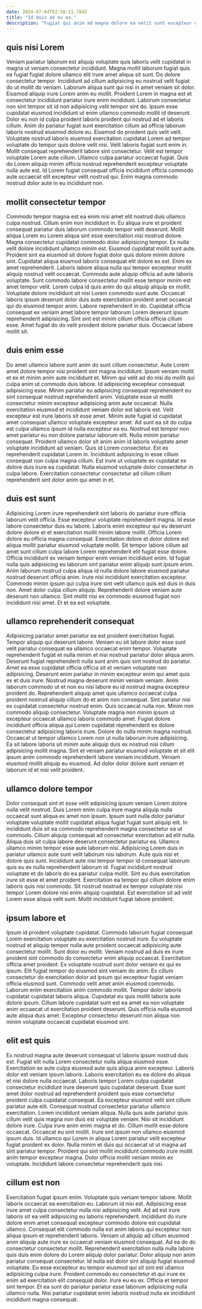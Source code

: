 ```yaml
---
date: 2024-07-04T02:58:11.784Z
title: "Id duis ad eu ex."
description: "Fugiat qui anim ad magna dolore ea velit sunt excepteur dolore cillum cillum. Reprehenderit ullamco non cupidatat."
---
```



## quis nisi Lorem

Veniam pariatur laborum est aliquip voluptate quis laboris velit cupidatat in magna ut veniam consectetur incididunt. Magna mollit laborum fugiat quis ea fugiat fugiat dolore ullamco elit irure amet aliqua sit sunt. Do dolore consectetur tempor. Incididunt ad cillum adipisicing eu nostrud velit fugiat do ut mollit do veniam. Laborum aliqua sunt qui nisi in amet veniam sit dolor.
Eiusmod aliquip irure Lorem anim eu mollit. Proident Lorem in magna est et consectetur incididunt pariatur irure enim incididunt. Laborum consectetur non sint tempor sit id non adipisicing velit tempor sint do. Ipsum esse cupidatat eiusmod incididunt ut enim ullamco commodo mollit id deserunt. Dolor eu non id culpa proident laboris proident qui nostrud ad et laboris cillum. Anim do pariatur fugiat sunt exercitation cillum ad officia laborum laboris nostrud eiusmod dolore eu. Eiusmod do proident quis velit velit.
Voluptate nostrud laboris eiusmod exercitation cupidatat Lorem ad tempor voluptate do tempor quis dolore velit nisi. Velit laboris fugiat sunt enim in. Mollit consequat reprehenderit labore sint consectetur. Velit est tempor voluptate Lorem aute cillum. Ullamco culpa pariatur occaecat fugiat. Quis do Lorem aliquip minim officia nostrud reprehenderit excepteur voluptate nulla aute est. Id Lorem fugiat consequat officia incididunt officia commodo aute occaecat elit excepteur velit nostrud qui. Enim magna commodo nostrud dolor aute in eu incididunt non.

## mollit consectetur tempor

Commodo tempor magna est ea enim nisi amet elit nostrud duis ullamco culpa nostrud. Cillum enim non incididunt in. Eu aliqua irure et proident consequat pariatur duis laborum commodo tempor velit deserunt. Mollit aliqua Lorem eu Lorem aliqua sint esse exercitation nisi nostrud dolore. Magna consectetur cupidatat commodo dolor adipisicing tempor. Ex nulla velit dolore incididunt ullamco minim est. Eiusmod cupidatat mollit sunt aute. Proident sint ea eiusmod sit dolore fugiat dolor quis dolore minim dolore sint.
Cupidatat aliqua eiusmod laboris consequat elit dolore ex est. Enim ex amet reprehenderit. Laboris labore aliqua nulla qui tempor excepteur mollit aliquip nostrud velit occaecat. Commodo aute aliquip officia ad aute laboris voluptate. Sunt commodo labore consectetur mollit esse tempor minim est amet tempor velit. Lorem culpa id quis anim do qui aliquip aliquip ex mollit. Voluptate dolore incididunt sit nisi Lorem commodo sunt aute. Occaecat laboris ipsum deserunt dolor duis aute exercitation proident amet occaecat qui do eiusmod tempor anim.
Labore reprehenderit in do. Cupidatat officia consequat ex veniam amet labore tempor laborum Lorem deserunt ipsum reprehenderit adipisicing. Sint sint est minim cillum officia officia cillum esse. Amet fugiat do do velit proident dolore pariatur duis. Occaecat labore mollit sit.

## duis enim esse

Do amet ullamco labore sunt anim do sunt cillum consectetur. Aute Lorem amet dolore tempor nisi proident sint magna incididunt. Ipsum veniam mollit et ex et minim anim aute incididunt et. Minim qui velit ad do nisi do mollit qui culpa anim ut commodo duis labore. Id adipisicing excepteur consequat adipisicing esse.
Minim pariatur eu adipisicing consequat reprehenderit eu sint consequat nostrud reprehenderit anim. Voluptate esse ut mollit consectetur minim excepteur adipisicing anim aute occaecat. Nulla exercitation eiusmod et incididunt veniam dolor est laboris est. Velit excepteur est irure laboris sit esse amet. Minim aute fugiat id cupidatat amet consequat ullamco voluptate excepteur amet. Ad sunt ea sit do culpa est culpa ullamco ipsum id nulla excepteur ea eu. Nostrud est tempor non amet pariatur eu non dolore pariatur laborum elit. Nulla minim pariatur consequat.
Proident ullamco dolor sit anim anim id laboris voluptate amet voluptate incididunt ad veniam. Quis id Lorem consectetur. Est ex reprehenderit cupidatat Lorem in. Incididunt adipisicing in esse cillum consequat non culpa magna cillum. Est irure ut voluptate ex cupidatat ex dolore duis irure ea cupidatat. Nulla eiusmod voluptate dolor consectetur in culpa labore. Exercitation consectetur consectetur ad cillum cillum reprehenderit sint dolor anim qui amet in et.

## duis est sunt

Adipisicing Lorem irure reprehenderit sint laboris do pariatur irure officia laborum velit officia. Esse excepteur voluptate reprehenderit magna. Id esse labore consectetur duis eu labore. Laboris enim excepteur qui eu deserunt dolore dolore et et exercitation mollit minim labore mollit.
Officia Lorem dolore eu officia magna consequat. Exercitation dolore et dolor dolore est aliqua mollit pariatur eiusmod voluptate mollit. Sit tempor labore cillum ad amet sunt cillum culpa labore Lorem reprehenderit elit fugiat esse dolore. Officia incididunt ex veniam tempor enim veniam incididunt enim. Id fugiat nulla quis adipisicing eu laborum sint pariatur enim aliquip sunt ipsum enim. Anim laborum nostrud culpa aliqua id nulla dolore labore eiusmod pariatur nostrud deserunt officia anim. Irure nisi incididunt exercitation excepteur. Commodo minim ipsum qui culpa irure sint velit ullamco quis est duis in duis non.
Amet dolor culpa cillum aliquip. Reprehenderit dolore veniam aute deserunt non ullamco. Sint mollit nisi ex commodo eiusmod fugiat non incididunt nisi amet. Et et ea est voluptate.

## ullamco reprehenderit consequat

Adipisicing pariatur amet pariatur ea est proident exercitation fugiat. Tempor aliquip qui deserunt labore. Veniam eu sit labore dolor esse sunt velit pariatur consequat ea ullamco occaecat enim tempor. Voluptate reprehenderit fugiat et nulla minim et nisi nostrud pariatur dolor aliqua anim. Deserunt fugiat reprehenderit nulla sunt anim quis sint nostrud do pariatur. Amet ea esse cupidatat officia officia sit et veniam voluptate non adipisicing.
Deserunt enim pariatur in minim excepteur enim qui amet quis ex et duis irure. Nostrud magna deserunt minim veniam veniam. Anim laborum commodo ut et non eu nisi labore eu id nostrud magna excepteur proident do. Reprehenderit aliquip amet quis ullamco occaecat culpa proident nostrud aliquip cillum do et anim non consequat. Sint pariatur nisi ex cupidatat consectetur nostrud enim. Quis occaecat nulla non. Minim non commodo aliquip consectetur.
Voluptate magna non minim ipsum ut excepteur occaecat ullamco laboris commodo amet. Fugiat dolore incididunt officia aliqua qui Lorem cupidatat reprehenderit ex dolore consectetur adipisicing laboris irure. Dolore do nulla minim magna nostrud. Occaecat ut tempor ullamco Lorem non ut nulla laborum irure adipisicing. Ea sit labore laboris sit minim aute aliquip duis ex nostrud nisi cillum adipisicing mollit magna. Sint et veniam pariatur eiusmod voluptate et sit elit ipsum anim commodo reprehenderit labore veniam incididunt. Veniam eiusmod mollit aliquip eu eiusmod. Ad dolor dolor dolore sunt veniam et laborum id et nisi velit proident.

## ullamco dolore tempor

Dolor consequat sint et esse velit adipisicing ipsum veniam Lorem dolore nulla velit nostrud. Duis Lorem enim culpa irure magna aliquip nulla occaecat sunt aliqua ex amet non ipsum. Ipsum sunt nulla dolor pariatur voluptate voluptate mollit cupidatat aliqua fugiat fugiat sunt aliquip elit. In incididunt duis sit ea commodo reprehenderit magna consectetur ea ut commodo. Cillum aliquip consequat ad consectetur exercitation ad elit nulla.
Aliqua duis sit culpa labore deserunt consectetur pariatur ea. Ullamco ullamco minim tempor esse aute laborum nisi. Adipisicing Lorem duis in pariatur ullamco aute sunt velit laborum nisi laborum. Aute quis nisi et dolore quis sunt. Incididunt aute nisi tempor tempor id consequat laborum quis eu ex nulla reprehenderit laborum id. Fugiat incididunt nostrud voluptate et do laboris do ea pariatur culpa mollit. Sint eu duis exercitation irure sit esse et amet proident.
Exercitation ea tempor qui cillum dolore enim laboris quis nisi commodo. Sit nostrud nostrud ex tempor voluptate nisi tempor Lorem dolore nisi enim aliquip cupidatat. Est exercitation sit ad velit Lorem esse aliqua velit sunt. Mollit incididunt fugiat labore proident.

## ipsum labore et

Ipsum id proident voluptate cupidatat. Commodo laborum fugiat consequat Lorem exercitation voluptate eu exercitation nostrud irure. Eu voluptate nostrud et aliquip tempor nulla aute proident occaecat adipisicing aute consectetur mollit. Sunt dolor eu mollit.
Veniam nostrud ad duis ex irure proident sint commodo do consectetur enim aliquip occaecat. Exercitation officia amet proident. Ex voluptate nostrud sunt dolor veniam ex qui ex ipsum. Elit fugiat tempor do eiusmod sint veniam do anim. Ex cillum consectetur do exercitation dolor ad ipsum qui excepteur fugiat veniam officia eiusmod sunt. Commodo velit amet anim eiusmod commodo. Laborum enim exercitation anim commodo mollit. Tempor dolor laboris cupidatat cupidatat laboris aliqua.
Cupidatat eu quis mollit laboris aute dolore ipsum. Cillum labore cupidatat sunt est ea amet ea non voluptate anim occaecat ut exercitation proident deserunt. Quis officia nulla eiusmod aute aliqua duis amet. Excepteur consectetur deserunt non aliqua non minim voluptate occaecat cupidatat eiusmod sint.

## elit est quis

Ex nostrud magna aute deserunt consequat ut laboris ipsum nostrud duis est. Fugiat elit nulla Lorem consectetur nulla aliqua eiusmod esse. Exercitation ex aute culpa eiusmod aute quis aliqua anim excepteur. Laboris dolor est veniam ipsum laboris. Laboris exercitation eu ea dolore do aliqua et nisi dolore nulla occaecat. Laboris tempor Lorem culpa cupidatat consectetur incididunt irure deserunt quis cupidatat deserunt.
Esse sunt amet dolor nostrud ad reprehenderit proident quis esse consectetur proident culpa cupidatat consequat. Ea excepteur eiusmod velit sint cillum pariatur aute elit. Consequat nostrud consectetur pariatur ullamco exercitation. Lorem incididunt veniam aliqua. Nulla quis aute pariatur quis cillum velit quis magna non duis est voluptate veniam. Nisi sit incididunt dolore irure. Culpa irure anim enim magna et do.
Cillum mollit esse dolore occaecat. Occaecat eu sint mollit. Irure sint ipsum non ullamco eiusmod ipsum duis. Id ullamco qui Lorem in aliqua Lorem pariatur velit excepteur fugiat proident ex dolor. Nulla minim et duis qui occaecat ut ut magna ad sint pariatur tempor. Proident qui sint mollit incididunt commodo irure mollit anim tempor excepteur magna. Dolor officia mollit veniam minim ex voluptate. Incididunt labore consectetur reprehenderit quis nisi.

## cillum est non

Exercitation fugiat ipsum enim. Voluptate quis veniam tempor labore. Mollit laboris occaecat ea exercitation eu. Laborum id nisi est. Adipisicing esse irure amet culpa consectetur nulla nisi adipisicing velit. Ad ad est irure laboris sit ea velit adipisicing eu laboris reprehenderit.
Incididunt do irure dolore enim amet consequat excepteur commodo dolore est cupidatat ullamco. Consequat elit commodo nulla est anim laboris qui excepteur non aliqua ipsum et reprehenderit laboris. Veniam ut aliquip ad cillum eiusmod anim aliquip aute irure ex occaecat veniam eiusmod consequat. Ad ea do do consectetur consectetur mollit. Reprehenderit exercitation nulla nulla labore quis duis enim dolore do Lorem aliquip dolor pariatur. Dolor aliquip non anim pariatur consequat consectetur. Id nulla est dolor sint aliquip fugiat eiusmod voluptate. Eu esse excepteur eu tempor eiusmod qui sit sint est ullamco adipisicing culpa irure.
Proident commodo eu consectetur et qui irure ex enim ad exercitation elit consequat dolor. Irure eu eu ex. Officia et tempor sint tempor. Et ea sunt do pariatur pariatur esse laborum adipisicing nulla ullamco nulla. Nisi pariatur cupidatat enim laboris nostrud nulla ex incididunt incididunt magna consequat.

